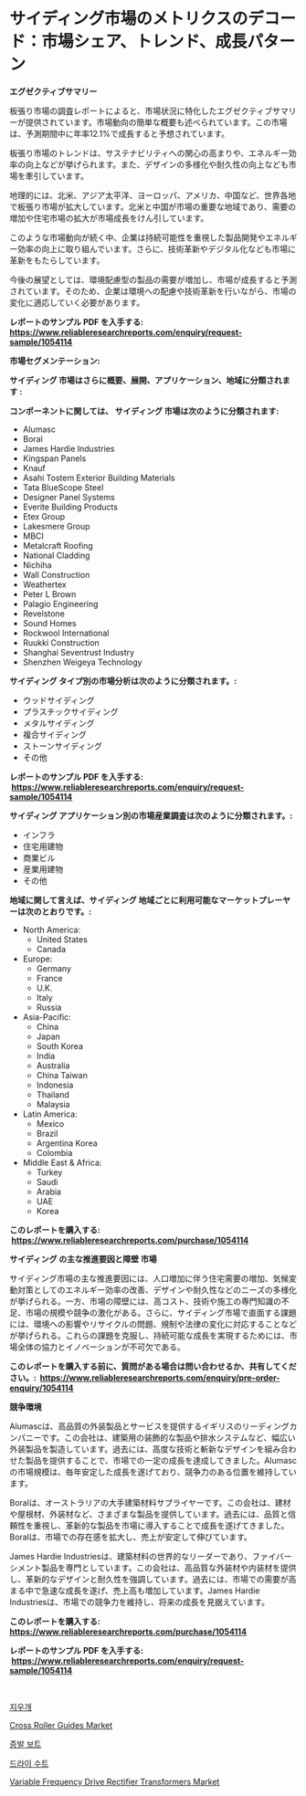 <p><h1>サイディング市場のメトリクスのデコード：市場シェア、トレンド、成長パターン</h1></p><p><strong>エグゼクティブサマリー</strong></p>
<p><p>板張り市場の調査レポートによると、市場状況に特化したエグゼクティブサマリーが提供されています。市場動向の簡単な概要も述べられています。この市場は、予測期間中に年率12.1%で成長すると予想されています。</p><p>板張り市場のトレンドは、サステナビリティへの関心の高まりや、エネルギー効率の向上などが挙げられます。また、デザインの多様化や耐久性の向上なども市場を牽引しています。</p><p>地理的には、北米、アジア太平洋、ヨーロッパ、アメリカ、中国など、世界各地で板張り市場が拡大しています。北米と中国が市場の重要な地域であり、需要の増加や住宅市場の拡大が市場成長をけん引しています。</p><p>このような市場動向が続く中、企業は持続可能性を重視した製品開発やエネルギー効率の向上に取り組んでいます。さらに、技術革新やデジタル化なども市場に革新をもたらしています。</p><p>今後の展望としては、環境配慮型の製品の需要が増加し、市場が成長すると予測されています。そのため、企業は環境への配慮や技術革新を行いながら、市場の変化に適応していく必要があります。</p></p>
<p><strong>レポートのサンプル PDF を入手する: <a href="https://www.reliableresearchreports.com/enquiry/request-sample/1054114">https://www.reliableresearchreports.com/enquiry/request-sample/1054114</a></strong></p>
<p><strong>市場セグメンテーション:</strong></p>
<p><strong> サイディング 市場はさらに概要、展開、アプリケーション、地域に分類されます :</strong></p>
<p><strong>コンポーネントに関しては、 サイディング 市場は次のように分類されます: &nbsp;</strong></p>
<p><ul><li>Alumasc</li><li>Boral</li><li>James Hardie Industries</li><li>Kingspan Panels</li><li>Knauf</li><li>Asahi Tostem Exterior Building Materials</li><li>Tata BlueScope Steel</li><li>Designer Panel Systems</li><li>Everite Building Products</li><li>Etex Group</li><li>Lakesmere Group</li><li>MBCI</li><li>Metalcraft Roofing</li><li>National Cladding</li><li>Nichiha</li><li>Wall Construction</li><li>Weathertex</li><li>Peter L Brown</li><li>Palagio Engineering</li><li>Revelstone</li><li>Sound Homes</li><li>Rockwool International</li><li>Ruukki Construction</li><li>Shanghai Seventrust Industry</li><li>Shenzhen Weigeya Technology</li></ul></p>
<p><strong> サイディング タイプ別の市場分析は次のように分類されます。:</strong></p>
<p><ul><li>ウッドサイディング</li><li>プラスチックサイディング</li><li>メタルサイディング</li><li>複合サイディング</li><li>ストーンサイディング</li><li>その他</li></ul></p>
<p><strong>レポートのサンプル PDF を入手する: &nbsp;<a href="https://www.reliableresearchreports.com/enquiry/request-sample/1054114">https://www.reliableresearchreports.com/enquiry/request-sample/1054114</a></strong></p>
<p><strong> サイディング アプリケーション別の市場産業調査は次のように分類されます。:</strong></p>
<p><ul><li>インフラ</li><li>住宅用建物</li><li>商業ビル</li><li>産業用建物</li><li>その他</li></ul></p>
<p><strong>地域に関して言えば、サイディング 地域ごとに利用可能なマーケットプレーヤーは次のとおりです。:</strong></p>
<p><ul>
    <li>
        North America:
        <ul>
            <li>United States</li>
            <li>Canada</li>
        </ul>
    </li>
    <li>
        Europe:
        <ul>
            <li>Germany</li>
            <li>France</li>
            <li>U.K.</li>
            <li>Italy</li>
            <li>Russia</li>
        </ul>
    </li>
    <li>
        Asia-Pacific:
        <ul>
            <li>China</li>
            <li>Japan</li>
            <li>South Korea</li>
            <li>India</li>
            <li>Australia</li>
            <li>China Taiwan</li>
            <li>Indonesia</li>
            <li>Thailand</li>
            <li>Malaysia</li>
        </ul>
    </li>
    <li>
        Latin America:
        <ul>
            <li>Mexico</li>
            <li>Brazil</li>
            <li>Argentina Korea</li>
            <li>Colombia</li>
        </ul>
    </li>
    <li>
        Middle East & Africa:
        <ul>
            <li>Turkey</li>
            <li>Saudi</li>
            <li>Arabia</li>
            <li>UAE</li>
            <li>Korea</li>
        </ul>
    </li>
    </ul></p>
<p><strong>このレポートを購入する: &nbsp;<a href="https://www.reliableresearchreports.com/purchase/1054114">https://www.reliableresearchreports.com/purchase/1054114</a></strong></p>
<p><strong>サイディング の主な推進要因と障壁 市場</strong></p>
<p><p>サイディング市場の主な推進要因には、人口増加に伴う住宅需要の増加、気候変動対策としてのエネルギー効率の改善、デザインや耐久性などのニーズの多様化が挙げられる。一方、市場の障壁には、高コスト、技術や施工の専門知識の不足、市場の規模や競争の激化がある。さらに、サイディング市場で直面する課題には、環境への影響やリサイクルの問題、規制や法律の変化に対応することなどが挙げられる。これらの課題を克服し、持続可能な成長を実現するためには、市場全体の協力とイノベーションが不可欠である。</p></p>
<p><strong>このレポートを購入する前に、質問がある場合は問い合わせるか、共有してください。:&nbsp; <a href="https://www.reliableresearchreports.com/enquiry/pre-order-enquiry/1054114">https://www.reliableresearchreports.com/enquiry/pre-order-enquiry/1054114</a></strong></p>
<p><strong>競争環境</strong></p>
<p><p>Alumascは、高品質の外装製品とサービスを提供するイギリスのリーディングカンパニーです。この会社は、建築用の装飾的な製品や排水システムなど、幅広い外装製品を製造しています。過去には、高度な技術と斬新なデザインを組み合わせた製品を提供することで、市場での一定の成長を達成してきました。Alumascの市場規模は、毎年安定した成長を遂げており、競争力のある位置を維持しています。</p><p>Boralは、オーストラリアの大手建築材料サプライヤーです。この会社は、建材や屋根材、外装材など、さまざまな製品を提供しています。過去には、品質と信頼性を重視し、革新的な製品を市場に導入することで成長を遂げてきました。Boralは、市場での存在感を拡大し、売上が安定して伸びています。</p><p>James Hardie Industriesは、建築材料の世界的なリーダーであり、ファイバーシメント製品を専門としています。この会社は、高品質な外装材や内装材を提供し、革新的なデザインと耐久性を強調しています。過去には、市場での需要が高まる中で急速な成長を遂げ、売上高も増加しています。James Hardie Industriesは、市場での競争力を維持し、将来の成長を見据えています。</p></p>
<p><strong>このレポートを購入する: &nbsp; <a href="https://www.reliableresearchreports.com/purchase/1054114">https://www.reliableresearchreports.com/purchase/1054114</a></strong></p>
<p><strong>レポートのサンプル PDF を入手する: &nbsp;<a href="https://www.reliableresearchreports.com/enquiry/request-sample/1054114">https://www.reliableresearchreports.com/enquiry/request-sample/1054114</a></strong><strong></strong></p>
<p>&nbsp;</p>
<p><p><a href="https://medium.com/@grozeliatrueheartb2i231y9/%EC%A7%80%EC%9A%B0%EA%B0%9C-%EC%8B%9C%EC%9E%A5-%EC%8B%9C%EC%9E%A5-%EC%A0%90%EC%9C%A0%EC%9C%A8-%EC%8B%9C%EC%9E%A5-%EB%8F%99%ED%96%A5-%EB%B0%8F-%EB%AF%B8%EB%9E%98-%EC%84%B1%EC%9E%A5-%ED%83%90%EC%83%89-85afec4962ab">지우개</a></p><p><a href="https://five-trouble-98a.notion.site/Cross-Roller-Guides-Market-Challenges-Opportunities-and-Growth-Drivers-and-Major-Market-Players-f-9f57f9f0ebdc49ceafafab02efbd46a4">Cross Roller Guides Market</a></p><p><a href="https://github.com/vs019sa3m8x/Market-Research-Report-List-1/blob/main/1761867186367.md">증발 보트</a></p><p><a href="https://medium.com/@grozeliatrueheartb2i231y9/%EB%93%9C%EB%9D%BC%EC%9D%B4%EC%8A%88%ED%8A%B8-%EC%8B%9C%EC%9E%A5-%EC%8B%9C%EC%9E%A5-cagr-%EC%8B%9C%EC%9E%A5-%EB%8F%99%ED%96%A5-%EB%B0%8F-%EC%84%B1%EC%9E%A5-%EC%A0%84%EB%9E%B5%EC%97%90-%EB%8C%80%ED%95%9C-%ED%86%B5%EC%B0%B0%EB%A0%A5-72b750c55c39">드라이 수트</a></p><p><a href="https://github.com/gulaimolin/Market-Research-Report-List-3/blob/main/variable-frequency-drive-rectifier-transformers-market.md">Variable Frequency Drive Rectifier Transformers Market</a></p></p>